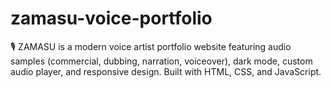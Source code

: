 # zamasu-voice-portfolio
🎙️ ZAMASU is a modern voice artist portfolio website featuring audio samples (commercial, dubbing, narration, voiceover), dark mode, custom audio player, and responsive design. Built with HTML, CSS, and JavaScript.
